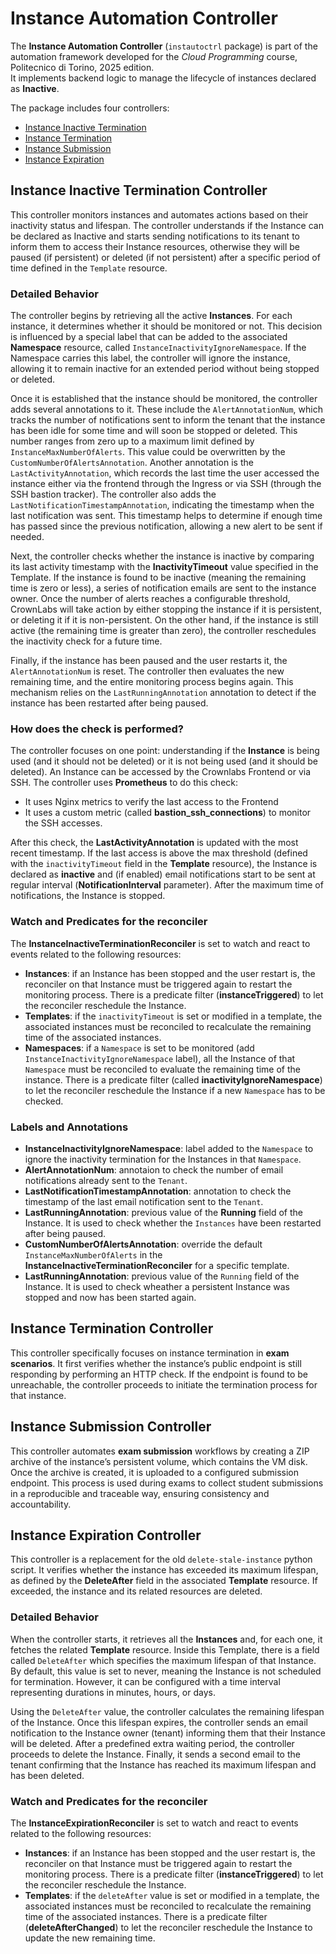 # Instance Automation Controller

The **Instance Automation Controller** (`instautoctrl` package) is part of the automation framework developed for the *Cloud Programming* course, Politecnico di Torino, 2025 edition.  
It implements backend logic to manage the lifecycle of instances declared as **Inactive**.

The package includes four controllers:

- [Instance Inactive Termination](#instance-inactive-termination-controller)
- [Instance Termination](#instance-termination-controller)
- [Instance Submission](#instance-submission-controller)
- [Instance Expiration](#instance-expiration-controller)


## Instance Inactive Termination Controller
This controller monitors instances and automates actions based on their inactivity status and lifespan. The controller understands if the Instance can be declared as Inactive and starts sending notifications to its tenant to inform them to access their Instance resources, otherwise they will be paused (if persistent) or deleted (if not persistent) after a specific period of time defined in the `Template` resource.


### Detailed Behavior
The controller begins by retrieving all the active **Instances**. For each instance, it determines whether it should be monitored or not. This decision is influenced by a special label that can be added to the associated **Namespace** resource, called `InstanceInactivityIgnoreNamespace`. If the Namespace carries this label, the controller will ignore the instance, allowing it to remain inactive for an extended period without being stopped or deleted.

Once it is established that the instance should be monitored, the controller adds several annotations to it. These include the `AlertAnnotationNum`, which tracks the number of notifications sent to inform the tenant that the instance has been idle for some time and will soon be stopped or deleted. This number ranges from zero up to a maximum limit defined by `InstanceMaxNumberOfAlerts`. This value could be overwritten by the `CustomNumberOfAlertsAnnotation`. Another annotation is the `LastActivityAnnotation`, which records the last time the user accessed the instance either via the frontend through the Ingress or via SSH (through the SSH bastion tracker). The controller also adds the `LastNotificationTimestampAnnotation`, indicating the timestamp when the last notification was sent. This timestamp helps to determine if enough time has passed since the previous notification, allowing a new alert to be sent if needed.

Next, the controller checks whether the instance is inactive by comparing its last activity timestamp with the **InactivityTimeout** value specified in the Template. If the instance is found to be inactive (meaning the remaining time is zero or less), a series of notification emails are sent to the instance owner. Once the number of alerts reaches a configurable threshold, CrownLabs will take action by either stopping the instance if it is persistent, or deleting it if it is non-persistent. On the other hand, if the instance is still active (the remaining time is greater than zero), the controller reschedules the inactivity check for a future time.

Finally, if the instance has been paused and the user restarts it, the `AlertAnnotationNum` is reset. The controller then evaluates the new remaining time, and the entire monitoring process begins again. This mechanism relies on the `LastRunningAnnotation` annotation to detect if the instance has been restarted after being paused.


### How does the check is performed?
The controller focuses on one point: understanding if the **Instance** is being used (and it should not be deleted) or it is not being used (and it should be deleted).
An Instance can be accessed by the Crownlabs Frontend or via SSH.
The controller uses **Prometheus** to do this check:
* It uses Nginx metrics to verify the last access to the Frontend
* It uses a custom metric (called **bastion_ssh_connections**) to monitor the SSH accesses.

After this check, the **LastActivityAnnotation** is updated with the most recent timestamp. If the last access is above the max threshold (defined with the `inactivityTimeout` field in the **Template** resource), the Instance is declared as **inactive** and (if enabled) email notifications start to be sent at regular interval (**NotificationInterval** parameter).
After the maximum time of notifications, the Instance is stopped.


### Watch and Predicates for the reconciler
The **InstanceInactiveTerminationReconciler** is set to watch and react to events related to the following resources:
* **Instances**: if an Instance has been stopped and the user restart is, the reconciler on that Instance must be triggered again to restart the monitoring process. There is a predicate filter (**instanceTriggered**) to let the reconciler reschedule the Instance.
* **Templates**: if the `inactivityTimeout` is set or modified in a template, the associated instances must be reconciled to recalculate the remaining time of the associated instances.
* **Namespaces**: if a `Namespace` is set to be monitored (add `InstanceInactivityIgnoreNamespace` label), all the Instance of that `Namespace` must be reconciled to evaluate the remaining time of the instance. There is a predicate filter (called **inactivityIgnoreNamespace**) to let the reconciler reschedule the Instance if a new `Namespace` has to be checked.


### Labels and Annotations
* **InstanceInactivityIgnoreNamespace**: label added to the `Namespace` to ignore the inactivity termination for the Instances in that `Namespace`. 
* **AlertAnnotationNum**: annotaion to check the number of email notifications already sent to the `Tenant`.
* **LastNotificationTimestampAnnotation**: annotation to check the timestamp of the last email notification sent to the `Tenant`.
* **LastRunningAnnotation**: previous value of the **Running** field of the Instance. It is used to check whether the `Instances` have been restarted after being paused.
* **CustomNumberOfAlertsAnnotation**: override the default `InstanceMaxNumberOfAlerts` in the **InstanceInactiveTerminationReconciler** for a specific template.
* **LastRunningAnnotation**:  previous value of the `Running` field of the Instance. It is used to check wheather a persistent Instance was stopped and now has been started again.


## Instance Termination Controller
This controller specifically focuses on instance termination in **exam scenarios**. It first verifies whether the instance’s public endpoint is still responding by performing an HTTP check. If the endpoint is found to be unreachable, the controller proceeds to initiate the termination process for that instance.


## Instance Submission Controller
This controller automates **exam submission** workflows by creating a ZIP archive of the instance’s persistent volume, which contains the VM disk. Once the archive is created, it is uploaded to a configured submission endpoint. This process is used during exams to collect student submissions in a reproducible and traceable way, ensuring consistency and accountability.


## Instance Expiration Controller
This controller is a replacement for the old `delete-stale-instance` python script. It verifies whether the instance has exceeded its maximum lifespan, as defined by the **DeleteAfter** field in the associated **Template** resource. If exceeded, the instance and its related resources are deleted.


### Detailed Behavior
When the controller starts, it retrieves all the **Instances** and, for each one, it fetches the related **Template** resource. Inside this Template, there is a field called `DeleteAfter` which specifies the maximum lifespan of that Instance. By default, this value is set to never, meaning the Instance is not scheduled for termination. However, it can be configured with a time interval representing durations in minutes, hours, or days.

Using the `DeleteAfter` value, the controller calculates the remaining lifespan of the Instance. Once this lifespan expires, the controller sends an email notification to the Instance owner (tenant) informing them that their Instance will be deleted. After a predefined extra waiting period, the controller proceeds to delete the Instance. Finally, it sends a second email to the tenant confirming that the Instance has reached its maximum lifespan and has been deleted.


### Watch and Predicates for the reconciler
The **InstanceExpirationReconciler** is set to watch and react to events related to the following resources:
* **Instances**: if an Instance has been stopped and the user restart is, the reconciler on that Instance must be triggered again to restart the monitoring process. There is a predicate filter (**instanceTriggered**) to let the reconciler reschedule the Instance.
* **Templates**: if the `deleteAfter` value is set or modified in a template, the associated instances must be reconciled to recalculate the remaining time of the associated instances. There is a predicate filter (**deleteAfterChanged**) to let the reconciler reschedule the Instance to update the new remaining time.
